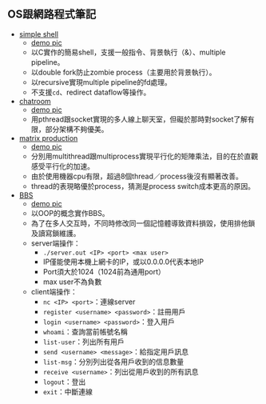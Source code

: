 OS跟網路程式筆記
---

- [simple shell](shell)
  - [demo pic](img/shell_1.png)
  - 以C實作的簡易shell，支援一般指令、背景執行（&）、multiple pipeline。
  - 以double fork防止zombie process（主要用於背景執行）。
  - 以recursive實現multiple pipeline的fd處理。
  - 不支援`cd`、redirect dataflow等操作。
- [chatroom](chatroom)
  - [demo pic](img/chatroom_1.png)
  - 用pthread跟socket實現的多人線上聊天室，但礙於那時對socket了解有限，部分架構不夠優美。
- [matrix production](matrix_production)
  - [demo pic](img/matrix_production_1.png)
  - 分別用multithread跟multiprocess實現平行化的矩陣乘法，目的在於直觀感受平行化的加速。
  - 由於使用機器cpu有限，超過8個thread／process後沒有顯著改善。
  - thread的表現略優於process，猜測是process switch成本更高的原因。
- [BBS](BBS)
  - [demo pic](img/BBS_1.png)
  - 以OOP的概念實作BBS。
  - 為了在多人交互時，不同時修改同一個記憶體導致資料損毀，使用排他鎖及讀寫鎖維護。
  - server端操作： 
    - `./server.out <IP> <port> <max user>`
    - IP僅能使用本機上網卡的IP，或以0.0.0.0代表本地IP
    - Port須大於1024（1024前為通用port）
    - max user不為負數
  - client端操作：
    - `nc <IP> <port>`：連線server
    - `register <username> <password>`：註冊用戶
    - `login <username> <password>`：登入用戶
    - `whoami`：查詢當前帳號名稱
    - `list-user`：列出所有用戶
    - `send <username> <message>`：給指定用戶訊息
    - `list-msg`：分別列出從各用戶收到的信息數量
    - `receive <username>`：列出從用戶收到的所有訊息
    - `logout`：登出
    - `exit`：中斷連線


